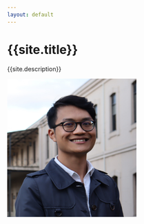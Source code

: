```yaml
---
layout: default
---
```

# {{site.title}}
{{site.description}}

<img src="/assets/img/DuyTanDo.JPG" width="300" height="320">


